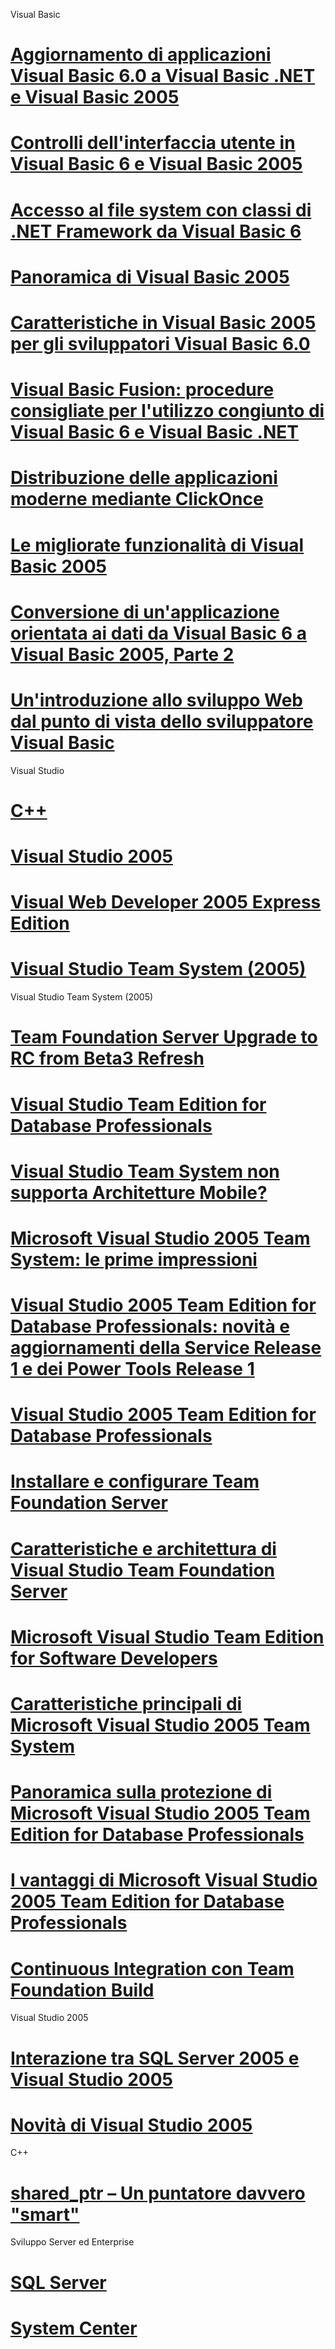 ﻿



Visual Basic 

# [Aggiornamento di applicazioni Visual Basic 6.0 a Visual Basic .NET e Visual Basic 2005](https://msdn.microsoft.com/it-it/library/aa480541.aspx)
# [Controlli dell'interfaccia utente in Visual Basic 6 e Visual Basic 2005](https://msdn.microsoft.com/it-it/library/ms364063%28v=vs.80%29.aspx)
# [Accesso al file system con classi di .NET Framework da Visual Basic 6](https://msdn.microsoft.com/it-it/library/ms364070%28v=vs.80%29.aspx)
# [Panoramica di Visual Basic 2005](https://msdn.microsoft.com/it-it/library/ms364067%28v=vs.80%29.aspx)
# [Caratteristiche in Visual Basic 2005 per gli sviluppatori Visual Basic 6.0](https://msdn.microsoft.com/it-it/library/ms364065%28v=vs.80%29.aspx)
# [Visual Basic Fusion: procedure consigliate per l'utilizzo congiunto di Visual Basic 6 e Visual Basic .NET](https://msdn.microsoft.com/it-it/library/ms364069%28v=vs.80%29.aspx)
# [Distribuzione delle applicazioni moderne mediante ClickOnce](https://msdn.microsoft.com/it-it/library/aa730841%28v=vs.80%29.aspx)
# [Le migliorate funzionalità di Visual Basic 2005](https://msdn.microsoft.com/it-it/library/ms379584%28v=vs.80%29.aspx)
# [Conversione di un'applicazione orientata ai dati da Visual Basic 6 a Visual Basic 2005, Parte 2](https://msdn.microsoft.com/it-it/library/ms364043%28v=vs.80%29.aspx)
# [Un'introduzione allo sviluppo Web dal punto di vista dello sviluppatore Visual Basic](https://msdn.microsoft.com/it-it/library/aa730833%28v=vs.80%29.aspx)


Visual Studio 

# [C++](https://msdn.microsoft.com/it-it/library/cc952724.aspx)
# [Visual Studio 2005](https://msdn.microsoft.com/it-it/library/cc952725.aspx)
# [Visual Web Developer 2005 Express Edition](https://msdn.microsoft.com/it-it/library/cc952727.aspx)
# [Visual Studio Team System (2005)](https://msdn.microsoft.com/it-it/library/dd126752.aspx)


Visual Studio Team System (2005) 

# [Team Foundation Server Upgrade to RC from Beta3 Refresh](https://msdn.microsoft.com/it-it/library/cc185105.aspx)
# [Visual Studio Team Edition for Database Professionals](https://msdn.microsoft.com/it-it/library/cc185108.aspx)
# [Visual Studio Team System non supporta Architetture Mobile?](https://msdn.microsoft.com/it-it/library/cc185054.aspx)
# [Microsoft Visual Studio 2005 Team System: le prime impressioni](https://msdn.microsoft.com/it-it/library/cc185107.aspx)
# [Visual Studio 2005 Team Edition for Database Professionals: novità e aggiornamenti della Service Release 1 e dei Power Tools Release 1](https://msdn.microsoft.com/it-it/library/cc185027.aspx)
# [Visual Studio 2005 Team Edition for Database Professionals](https://msdn.microsoft.com/it-it/library/cc185034.aspx)
# [Installare e configurare Team Foundation Server](https://msdn.microsoft.com/it-it/library/cc185023.aspx)
# [Caratteristiche e architettura di Visual Studio Team Foundation Server](https://msdn.microsoft.com/it-it/library/ms364062%28v=vs.80%29.aspx)
# [Microsoft Visual Studio Team Edition for Software Developers](https://msdn.microsoft.com/it-it/library/aa730879%28v=vs.80%29.aspx)
# [Caratteristiche principali di Microsoft Visual Studio 2005 Team System](https://msdn.microsoft.com/it-it/library/ms364075%28v=vs.80%29.aspx)
# [Panoramica sulla protezione di Microsoft Visual Studio 2005 Team Edition for Database Professionals](https://msdn.microsoft.com/it-it/library/bb264457%28v=vs.80%29.aspx)
# [I vantaggi di Microsoft Visual Studio 2005 Team Edition for Database Professionals](https://msdn.microsoft.com/it-it/library/aa730872%28v=vs.80%29.aspx)
# [Continuous Integration con Team Foundation Build](https://msdn.microsoft.com/it-it/library/ms364045%28v=vs.80%29.aspx)


Visual Studio 2005 

# [Interazione tra SQL Server 2005 e Visual Studio 2005](https://msdn.microsoft.com/it-it/library/cc185098.aspx)
# [Novità di Visual Studio 2005](https://msdn.microsoft.com/it-it/library/ms364073%28v=vs.80%29.aspx)




C++ 

# [shared_ptr – Un puntatore davvero "smart"](https://msdn.microsoft.com/it-it/library/cc507472.aspx)




Sviluppo Server ed Enterprise 

# [SQL Server](https://msdn.microsoft.com/it-it/library/cc952699.aspx)
# [System Center](https://msdn.microsoft.com/it-it/library/jj127270.aspx)
